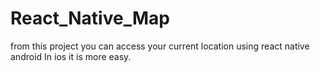 # React_Native_Map


from this project you can access your current location using react native android
In ios it is more easy.
